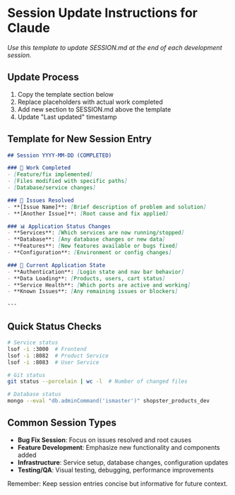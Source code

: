 # Session Update Instructions for Claude

*Use this template to update SESSION.md at the end of each development session.*

## Update Process
1. Copy the template section below
2. Replace placeholders with actual work completed
3. Add new section to SESSION.md above the template
4. Update "Last updated" timestamp

## Template for New Session Entry

```markdown
## Session YYYY-MM-DD (COMPLETED)

### 🔧 Work Completed
- [Feature/fix implemented]
- [Files modified with specific paths]
- [Database/service changes]

### 🐛 Issues Resolved
- **[Issue Name]**: [Brief description of problem and solution]
- **[Another Issue]**: [Root cause and fix applied]

### 📊 Application Status Changes
- **Services**: [Which services are now running/stopped]
- **Database**: [Any database changes or new data]
- **Features**: [New features available or bugs fixed]
- **Configuration**: [Environment or config changes]

### 🎯 Current Application State
- **Authentication**: [Login state and nav bar behavior]
- **Data Loading**: [Products, users, cart status]
- **Service Health**: [Which ports are active and working]
- **Known Issues**: [Any remaining issues or blockers]

---
```

## Quick Status Checks
```bash
# Service status
lsof -i :3000  # Frontend
lsof -i :8082  # Product Service
lsof -i :8083  # User Service

# Git status
git status --porcelain | wc -l  # Number of changed files

# Database status
mongo --eval "db.adminCommand('ismaster')" shopster_products_dev
```

## Common Session Types
- **Bug Fix Session**: Focus on issues resolved and root causes
- **Feature Development**: Emphasize new functionality and components added
- **Infrastructure**: Service setup, database changes, configuration updates
- **Testing/QA**: Visual testing, debugging, performance improvements

Remember: Keep session entries concise but informative for future context.